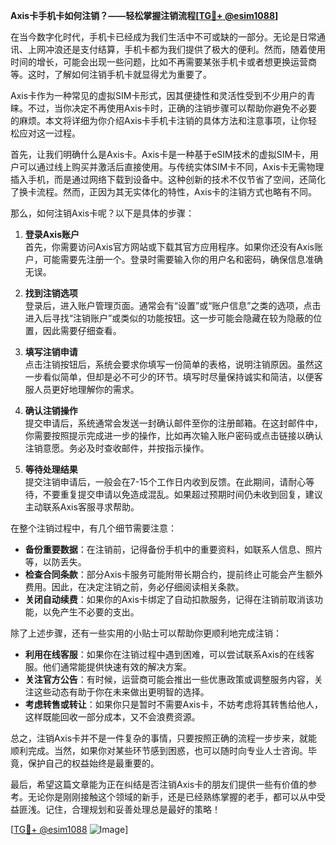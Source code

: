 **Axis卡手机卡如何注销？——轻松掌握注销流程[[TG💪+ @esim1088](https://t.me/s/esim1088)]**

在当今数字化时代，手机卡已经成为我们生活中不可或缺的一部分。无论是日常通讯、上网冲浪还是支付结算，手机卡都为我们提供了极大的便利。然而，随着使用时间的增长，可能会出现一些问题，比如不再需要某张手机卡或者想更换运营商等。这时，了解如何注销手机卡就显得尤为重要了。

Axis卡作为一种常见的虚拟SIM卡形式，因其便捷性和灵活性受到不少用户的青睐。不过，当你决定不再使用Axis卡时，正确的注销步骤可以帮助你避免不必要的麻烦。本文将详细为你介绍Axis卡手机卡注销的具体方法和注意事项，让你轻松应对这一过程。

首先，让我们明确什么是Axis卡。Axis卡是一种基于eSIM技术的虚拟SIM卡，用户可以通过线上购买并激活后直接使用。与传统实体SIM卡不同，Axis卡无需物理插入手机，而是通过网络下载到设备中。这种创新的技术不仅节省了空间，还简化了换卡流程。然而，正因为其无实体化的特性，Axis卡的注销方式也略有不同。

那么，如何注销Axis卡呢？以下是具体的步骤：

1. **登录Axis账户**  
   首先，你需要访问Axis官方网站或下载其官方应用程序。如果你还没有Axis账户，可能需要先注册一个。登录时需要输入你的用户名和密码，确保信息准确无误。

2. **找到注销选项**  
   登录后，进入账户管理页面。通常会有“设置”或“账户信息”之类的选项，点击进入后寻找“注销账户”或类似的功能按钮。这一步可能会隐藏在较为隐蔽的位置，因此需要仔细查看。

3. **填写注销申请**  
   点击注销按钮后，系统会要求你填写一份简单的表格，说明注销原因。虽然这一步看似简单，但却是必不可少的环节。填写时尽量保持诚实和简洁，以便客服人员更好地理解你的需求。

4. **确认注销操作**  
   提交申请后，系统通常会发送一封确认邮件至你的注册邮箱。在这封邮件中，你需要按照提示完成进一步的操作，比如再次输入账户密码或点击链接以确认注销意愿。务必及时查收邮件，并按指示操作。

5. **等待处理结果**  
   提交注销申请后，一般会在7-15个工作日内收到反馈。在此期间，请耐心等待，不要重复提交申请以免造成混乱。如果超过预期时间仍未收到回复，建议主动联系Axis客服寻求帮助。

在整个注销过程中，有几个细节需要注意：

- **备份重要数据**：在注销前，记得备份手机中的重要资料，如联系人信息、照片等，以防丢失。
- **检查合同条款**：部分Axis卡服务可能附带长期合约，提前终止可能会产生额外费用。因此，在决定注销之前，务必仔细阅读相关条款。
- **关闭自动续费**：如果你的Axis卡绑定了自动扣款服务，记得在注销前取消该功能，以免产生不必要的支出。

除了上述步骤，还有一些实用的小贴士可以帮助你更顺利地完成注销：

- **利用在线客服**：如果你在注销过程中遇到困难，可以尝试联系Axis的在线客服。他们通常能提供快速有效的解决方案。
- **关注官方公告**：有时候，运营商可能会推出一些优惠政策或调整服务内容，关注这些动态有助于你在未来做出更明智的选择。
- **考虑转售或转让**：如果你只是暂时不需要Axis卡，不妨考虑将其转售给他人，这样既能回收一部分成本，又不会浪费资源。

总之，注销Axis卡并不是一件复杂的事情，只要按照正确的流程一步步来，就能顺利完成。当然，如果你对某些环节感到困惑，也可以随时向专业人士咨询。毕竟，保护自己的权益始终是最重要的。

最后，希望这篇文章能为正在纠结是否注销Axis卡的朋友们提供一些有价值的参考。无论你是刚刚接触这个领域的新手，还是已经熟练掌握的老手，都可以从中受益匪浅。记住，合理规划和妥善处理总是最好的策略！

[[TG💪+ @esim1088](https://t.me/s/esim1088) ![Image](https://i.postimg.cc/4NQfJmqS/Snipaste-2025-05-13-00-14-12.png)]